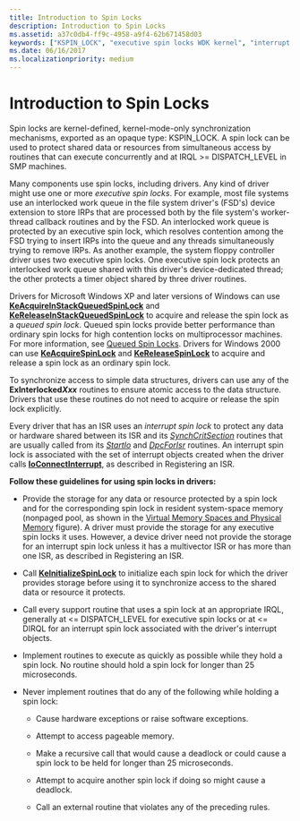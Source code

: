 ```yaml
---
title: Introduction to Spin Locks
description: Introduction to Spin Locks
ms.assetid: a37c0db4-ff9c-4958-a9f4-62b671458d03
keywords: ["KSPIN_LOCK", "executive spin locks WDK kernel", "interrupt spin locks WDK kernel", "queued spin locks WDK kernel", "spin locks WDK kernel"]
ms.date: 06/16/2017
ms.localizationpriority: medium
---
```


# Introduction to Spin Locks





Spin locks are kernel-defined, kernel-mode-only synchronization mechanisms, exported as an opaque type: KSPIN\_LOCK. A spin lock can be used to protect shared data or resources from simultaneous access by routines that can execute concurrently and at IRQL &gt;= DISPATCH\_LEVEL in SMP machines.

Many components use spin locks, including drivers. Any kind of driver might use one or more *executive spin locks*. For example, most file systems use an interlocked work queue in the file system driver's (FSD's) device extension to store IRPs that are processed both by the file system's worker-thread callback routines and by the FSD. An interlocked work queue is protected by an executive spin lock, which resolves contention among the FSD trying to insert IRPs into the queue and any threads simultaneously trying to remove IRPs. As another example, the system floppy controller driver uses two executive spin locks. One executive spin lock protects an interlocked work queue shared with this driver's device-dedicated thread; the other protects a timer object shared by three driver routines.

Drivers for Microsoft Windows XP and later versions of Windows can use [**KeAcquireInStackQueuedSpinLock**](https://msdn.microsoft.com/library/windows/hardware/ff551899) and [**KeReleaseInStackQueuedSpinLock**](https://msdn.microsoft.com/library/windows/hardware/ff553130) to acquire and release the spin lock as a *queued spin lock*. Queued spin locks provide better performance than ordinary spin locks for high contention locks on multiprocessor machines. For more information, see [Queued Spin Locks](queued-spin-locks.md). Drivers for Windows 2000 can use [**KeAcquireSpinLock**](https://msdn.microsoft.com/library/windows/hardware/ff551917) and [**KeReleaseSpinLock**](https://msdn.microsoft.com/library/windows/hardware/ff553145) to acquire and release a spin lock as an ordinary spin lock.

To synchronize access to simple data structures, drivers can use any of the **ExInterlocked*Xxx*** routines to ensure atomic access to the data structure. Drivers that use these routines do not need to acquire or release the spin lock explicitly.

Every driver that has an ISR uses an *interrupt spin lock* to protect any data or hardware shared between its ISR and its [*SynchCritSection*](https://msdn.microsoft.com/library/windows/hardware/ff563928) routines that are usually called from its [*StartIo*](https://msdn.microsoft.com/library/windows/hardware/ff563858) and [*DpcForIsr*](https://msdn.microsoft.com/library/windows/hardware/ff544079) routines. An interrupt spin lock is associated with the set of interrupt objects created when the driver calls [**IoConnectInterrupt**](https://msdn.microsoft.com/library/windows/hardware/ff548371), as described in Registering an ISR.

**Follow these guidelines for using spin locks in drivers:**

-   Provide the storage for any data or resource protected by a spin lock and for the corresponding spin lock in resident system-space memory (nonpaged pool, as shown in the [Virtual Memory Spaces and Physical Memory](overview-of-windows-memory-space.md) figure). A driver must provide the storage for any executive spin locks it uses. However, a device driver need not provide the storage for an interrupt spin lock unless it has a multivector ISR or has more than one ISR, as described in Registering an ISR.

-   Call [**KeInitializeSpinLock**](https://msdn.microsoft.com/library/windows/hardware/ff552160) to initialize each spin lock for which the driver provides storage before using it to synchronize access to the shared data or resource it protects.

-   Call every support routine that uses a spin lock at an appropriate IRQL, generally at &lt;= DISPATCH\_LEVEL for executive spin locks or at &lt;= DIRQL for an interrupt spin lock associated with the driver's interrupt objects.

-   Implement routines to execute as quickly as possible while they hold a spin lock. No routine should hold a spin lock for longer than 25 microseconds.

-   Never implement routines that do any of the following while holding a spin lock:

    -   Cause hardware exceptions or raise software exceptions.

    -   Attempt to access pageable memory.

    -   Make a recursive call that would cause a deadlock or could cause a spin lock to be held for longer than 25 microseconds.

    -   Attempt to acquire another spin lock if doing so might cause a deadlock.

    -   Call an external routine that violates any of the preceding rules.

 

 




